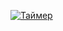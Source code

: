 <a href="https://ojenya.github.io/timer-react/"><img src="https://github.com/ojenya/timer-react/blob/master/1.png" title="Таймер" alt="Таймер"></a>

